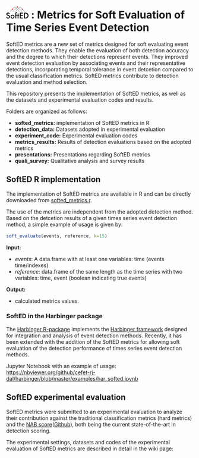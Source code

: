 # <img src="softed_logo.png" width="12%" /> : Metrics for Soft Evaluation of Time Series Event Detection

SoftED metrics are a new set of metrics designed for soft evaluating event detection methods. They enable the evaluation of both detection accuracy and the degree to which their detections represent events. They improved event detection evaluation by associating events and their representative detections, incorporating temporal tolerance in event detcetion compared to the usual classification metrics. SoftED metrics contribute to detection evaluation and method selection.

This repository presents the implementation of SoftED metrics, as well as the datasets and experimental evaluation codes and results.

Folders are organized as follows:
* __softed_metrics:__ implementation of SoftED metrics in R
* __detection_data:__ Datasets adopted in experimental evaluation
* __experiment_code:__ Experimental evaluation codes
* __metrics_results:__ Results of detection evaluations based on the adopted metrics
* __presentations:__ Presentations regarding SoftED metrics
* __quali_survey:__ Qualitative analysis and survey results

## SoftED R implementation

The implementation of SoftED metrics are available in R and can be directly downloaded from [softed_metrics.r](https://github.com/cefet-rj-dal/softed/blob/main/softed_metrics/softed_metrics.r).

The use of the metrics are independent from the adopted detection method. Based on the detcetion results of a given times series event detection method, a simple example of usage is given by:
``` r
soft_evaluate(events, reference, k=15)
```
__Input:__
* _events_: A data.frame with at least one variables: time (events time/indexes)
* _reference_: data.frame of the same length as the time series with two variables: time, event (boolean indicating true events)

__Output:__
* calculated metrics values.

### SoftED in the Harbinger package

The [Harbinger R-package](https://github.com/cefet-rj-dal/harbinger) implements the [Harbinger framework](https://eic.cefet-rj.br/~dal/harbinger/) designed for integration and analysis of event detection methods. 
Recently, it has been extended with the addition of the SoftED metrics for allowing soft evaluation of the detection performance of times series event detection methods.

Jupyter Notebook with an example of usage: https://nbviewer.org/github/cefet-rj-dal/harbinger/blob/master/examples/har_softed.ipynb

## SoftED experimental evaluation

SoftED metrics were submitted to an experimental evaluation to analyze their contribution against the traditional classification metrics (hard metrics) and the [NAB score](https://doi.org/10.1109/ICMLA.2015.141)([Github](https://github.com/numenta/NAB)), both being the current state-of-the-art in detection scoring.

The experimental settings, datasets and codes of the experimental evaluation of SoftED metrics are described in detail in the wiki page: 
